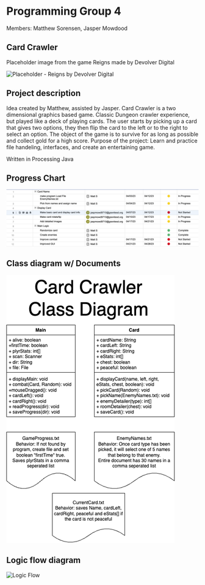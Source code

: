 # Programming Group 4

Members: Matthew Sorensen, Jasper Mowdood

## Card Crawler

Placeholder image from the game Reigns made by Devolver Digital

![Placeholder - Reigns by Devolver Digital](https://github.com/MarsMatthew/SkylineProgramming5/blob/main/image/Reigns.png?raw=true)

## Project description

Idea created by Matthew, assisted by Jasper.
Card Crawler is a two dimensional graphics based game. Classic Dungeon crawler experience, but played like a deck of playing cards. The user starts by picking up a card that gives two options, they then flip the card to the left or to the right to select an option. The object of the game is to survive for as long as possible and collect gold for a high score. Purpose of the project: Learn and practice file handeling, interfaces, and create an entertaining game.

Written in Processing Java

## Progress Chart

![Gantt Chart](https://github.com/MarsMatthew/SkylineProgramming4/blob/main/image/GanttChart.png?raw=true)

## Class diagram w/ Documents

![Class Diagram](https://github.com/MarsMatthew/SkylineProgramming4/blob/main/image/CardCrawlerClass.drawio.png?raw=true)

## Logic flow diagram 

![Logic Flow](https://github.com/MarsMatthew/SkylineProgramming5/blob/main/image/CardCrawlerUML.drawio.png?raw=true)

